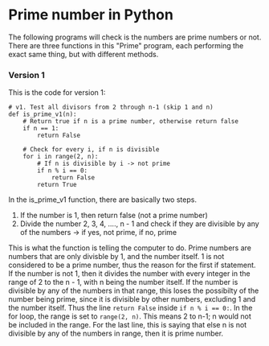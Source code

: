 Prime number in Python 
====

The following programs will check is the numbers are prime numbers or not. 
There are three functions in this "Prime" program, each performing the exact same thing, but with different methods. 

### Version 1
This is the code for version 1: 
```
# v1. Test all divisors from 2 through n-1 (skip 1 and n)
def is_prime_v1(n):
    # Return true if n is a prime number, otherwise return false
    if n == 1:
        return False

    # Check for every i, if n is divisible
    for i in range(2, n):
        # If n is divisible by i -> not prime
        if n % i == 0:
            return False
        return True
```
In the is_prime_v1 function, there are basically two steps. 
1. If the number is 1, then return false (not a prime number)
2. Divide the number 2, 3, 4, ...., n - 1 and check if they are divisible by any of the numbers -> if yes, not prime, if no, prime 

This is what the function is telling the computer to do. Prime numbers are numbers that are only divisble by 1, and the number itself. 1 is not considered to be a prime number, thus the reason for the first if statement. If the number is not 1, then it divides the number with every integer in the range of 2 to the n - 1, with n being the number itself. If the number is divisible by any of the numbers in that range, this loses the possibilty of the number being prime, since it is divisible by other numbers, excluding 1 and the number itself. Thus the line `return False` inside `if n % i == 0:`. In the for loop, the range is set to `range(2, n)`. This means 2 to n-1; n would not be included in the range. For the last line, this is saying that else n is not divisible by any of the numbers in range, then it is prime number.




